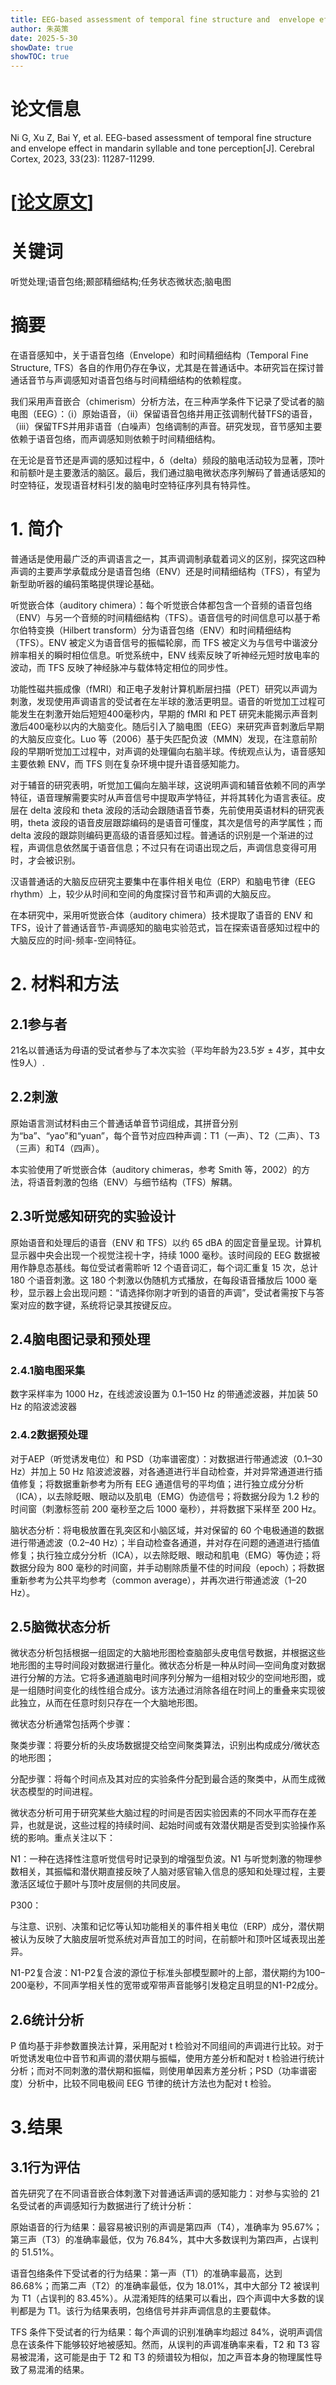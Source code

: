 ```yaml
---
title: EEG-based assessment of temporal fine structure and  envelope effect in mandarin syllable and tone  perception
author: 朱英策
date: 2025-5-30
showDate: true
showTOC: true
---
```

# 论文信息
Ni G, Xu Z, Bai Y, et al. EEG-based assessment of temporal fine structure and envelope effect in mandarin syllable and tone perception[J]. Cerebral Cortex, 2023, 33(23): 11287-11299.

# [[论文原文](D:\研究生\研一\下学期\构音与构音障碍)]
# 关键词
听觉处理;语音包络;颞部精细结构;任务状态微状态;脑电图
# 摘要
在语音感知中，关于语音包络（Envelope）和时间精细结构（Temporal Fine Structure, TFS）各自的作用仍存在争议，尤其是在普通话中。本研究旨在探讨普通话音节与声调感知对语音包络与时间精细结构的依赖程度。

我们采用声音嵌合（chimerism）分析方法，在三种声学条件下记录了受试者的脑电图（EEG）：（i）原始语音，（ii）保留语音包络并用正弦调制代替TFS的语音，（iii）保留TFS并用非语音（白噪声）包络调制的声音。研究发现，音节感知主要依赖于语音包络，而声调感知则依赖于时间精细结构。

在无论是音节还是声调的感知过程中，δ（delta）频段的脑电活动较为显著，顶叶和前额叶是主要激活的脑区。最后，我们通过脑电微状态序列解码了普通话感知的时空特征，发现语音材料引发的脑电时空特征序列具有特异性。

# 1. 简介
普通话是使用最广泛的声调语言之一，其声调调制承载着词义的区别，探究这四种声调的主要声学承载成分是语音包络（ENV）还是时间精细结构（TFS），有望为新型助听器的编码策略提供理论基础。

听觉嵌合体（auditory chimera）：每个听觉嵌合体都包含一个音频的语音包络（ENV）与另一个音频的时间精细结构（TFS）。语音信号的时间信息可以基于希尔伯特变换（Hilbert transform）分为语音包络（ENV）和时间精细结构（TFS）。ENV 被定义为语音信号的振幅轮廓，而 TFS 被定义为与信号中谐波分辨率相关的瞬时相位信息。听觉系统中，ENV 线索反映了听神经元短时放电率的波动，而 TFS 反映了神经脉冲与载体特定相位的同步性。

功能性磁共振成像（fMRI）和正电子发射计算机断层扫描（PET）研究以声调为刺激，发现使用声调语言的受试者在左半球的激活更明显。语音的听觉加工过程可能发生在刺激开始后短短400毫秒内，早期的 fMRI 和 PET 研究未能揭示声音刺激后400毫秒以内的大脑变化。随后引入了脑电图（EEG）来研究声音刺激后早期的大脑反应变化。Luo 等（2006）基于失匹配负波（MMN）发现，在注意前阶段的早期听觉加工过程中，对声调的处理偏向右脑半球。传统观点认为，语音感知主要依赖 ENV，而 TFS 则在复杂环境中提升语音感知能力。

对于辅音的研究表明，听觉加工偏向左脑半球，这说明声调和辅音依赖不同的声学特征，语音理解需要实时从声音信号中提取声学特征，并将其转化为语言表征。皮层在 delta 波段和 theta 波段的活动会跟随语音节奏，先前使用英语材料的研究表明，theta 波段的语音皮层跟踪编码的是语音可懂度，其次是信号的声学属性；而delta 波段的跟踪则编码更高级的语音感知过程。普通话的识别是一个渐进的过程，声调信息依然属于语音信息；不过只有在词语出现之后，声调信息变得可用时，才会被识别。

汉语普通话的大脑反应研究主要集中在事件相关电位（ERP）和脑电节律（EEG rhythm）上，较少从时间和空间的角度探讨音节和声调的大脑反应。

在本研究中，采用听觉嵌合体（auditory chimera）技术提取了语音的 ENV 和 TFS，设计了普通话音节-声调感知的脑电实验范式，旨在探索语音感知过程中的大脑反应的时间-频率-空间特征。

# 2. 材料和方法

## 2.1参与者

21名以普通话为母语的受试者参与了本次实验（平均年龄为23.5岁 ± 4岁，其中女性9人）.

## 2.2刺激

原始语言测试材料由三个普通话单音节词组成，其拼音分别为“ba”、“yao”和“yuan”，每个音节对应四种声调：T1（一声）、T2（二声）、T3（三声）和T4（四声）。

本实验使用了听觉嵌合体（auditory chimeras，参考 Smith 等，2002）的方法，将语音刺激的包络（ENV）与细节结构（TFS）解耦。

## 2.3听觉感知研究的实验设计

原始语音和处理后的语音（ENV 和 TFS）以约 65 dBA 的固定音量呈现。计算机显示器中央会出现一个视觉注视十字，持续 1000 毫秒。该时间段的 EEG 数据被用作静息态基线。每位受试者需聆听 12 个语音词汇，每个词汇重复 15 次，总计 180 个语音刺激。这 180 个刺激以伪随机方式播放，在每段语音播放后 1000 毫秒，显示器上会出现问题：“请选择你刚才听到的语音的声调”，受试者需按下与答案对应的数字键，系统将记录其按键反应。

## 2.4脑电图记录和预处理

### 2.4.1脑电图采集

数字采样率为 1000 Hz，在线滤波设置为 0.1–150 Hz 的带通滤波器，并加装 50 Hz 的陷波滤波器

### 2.4.2数据预处理

对于AEP（听觉诱发电位）和 PSD（功率谱密度）：对数据进行带通滤波（0.1–30 Hz）并加上 50 Hz 陷波滤波器，对各通道进行半自动检查，并对异常通道进行插值修复；将数据重新参考为所有 EEG 通道信号的平均值；进行独立成分分析（ICA），以去除眨眼、眼动以及肌电（EMG）伪迹信号；将数据分段为 1.2 秒的时间窗（刺激标签前 200 毫秒至之后 1000 毫秒），并将数据下采样至 200 Hz。

脑状态分析：将电极放置在乳突区和小脑区域，并对保留的 60 个电极通道的数据进行带通滤波（0.2–40 Hz）；半自动检查各通道，并对存在问题的通道进行插值修复；执行独立成分分析（ICA），以去除眨眼、眼动和肌电（EMG）等伪迹；将数据分段为 800 毫秒的时间窗，并手动剔除质量不佳的时间段（epoch）；将数据重新参考为公共平均参考（common average），并再次进行带通滤波（1–20 Hz）。

## 2.5脑微状态分析

微状态分析包括根据一组固定的大脑地形图检查脑部头皮电信号数据，并根据这些地形图的主导时间段对数据进行量化。微状态分析是一种从时间—空间角度对数据进行分解的方法。它将多通道脑电时间序列分解为一组相对较少的空间地形图，或是一组随时间变化的线性组合成分。该方法通过消除各组在时间上的重叠来实现彼此独立，从而在任意时刻只存在一个大脑地形图。

微状态分析通常包括两个步骤： 

聚类步骤：将要分析的头皮场数据提交给空间聚类算法，识别出构成成分/微状态的地形图； 

分配步骤：将每个时间点及其对应的实验条件分配到最合适的聚类中，从而生成微状态模型的时间进程。

微状态分析可用于研究某些大脑过程的时间是否因实验因素的不同水平而存在差异，也就是说，这些过程的持续时间、起始时间或有效潜伏期是否受到实验操作系统的影响。重点关注以下：

N1：一种在选择性注意听觉信号时记录到的增强型负波。N1 与听觉刺激的物理参数相关，其振幅和潜伏期直接反映了人脑对感官输入信息的感知和处理过程，主要激活区域位于颞叶与顶叶皮层侧的共同皮层。

P300：

与注意、识别、决策和记忆等认知功能相关的事件相关电位（ERP）成分，潜伏期被认为反映了大脑皮层听觉系统对声音加工的时间，在前额叶和顶叶区域表现出差异。

N1-P2复合波：N1-P2复合波的源位于标准头部模型颞叶的上部，潜伏期约为100–200毫秒，不同声学相关性的宽带或窄带声音能够引发稳定且明显的N1-P2成分。



## 2.6统计分析

P 值均基于非参数置换法计算，采用配对 t 检验对不同组间的声调进行比较。对于听觉诱发电位中音节和声调的潜伏期与振幅，使用方差分析和配对 t 检验进行统计分析；而对不同刺激的潜伏期和振幅，则使用单因素方差分析；PSD（功率谱密度）分析中，比较不同电极间 EEG 节律的统计方法也为配对 t 检验。

# 3.结果

## 3.1行为评估

首先研究了在不同语音嵌合体刺激下对普通话声调的感知能力：对参与实验的 21 名受试者的声调感知行为数据进行了统计分析：

原始语音的行为结果：最容易被识别的声调是第四声（T4），准确率为 95.67%；第三声（T3）的准确率最低，仅为 76.84%，其中大多数误判为第四声，占误判的 51.51%。

语音包络条件下受试者的行为结果：第一声（T1）的准确率最高，达到 86.68%；而第二声（T2）的准确率最低，仅为 18.01%，其中大部分 T2 被误判为 T1（占误判的 83.45%）。从混淆矩阵的结果可以看出，四个声调中大多数的误判都是为 T1。该行为结果表明，包络信号并非声调信息的主要载体。

TFS 条件下受试者的行为结果：每个声调的识别准确率均超过 84%，说明声调信息在该条件下能够较好地被感知。然而，从误判的声调准确率来看，T2 和 T3 容易被混淆，这可能是由于 T2 和 T3 的频谱较为相似，加之声音本身的物理属性导致了易混淆的结果。






